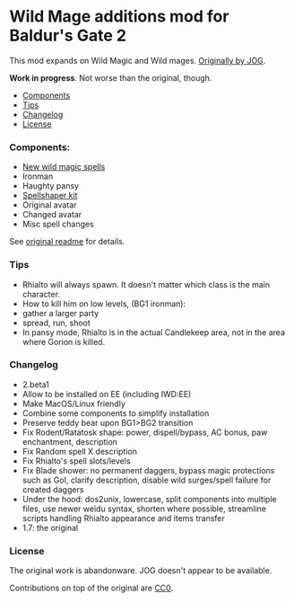 # Wild Mage additions mod for Baldur's Gate 2

This mod expands on Wild Magic and Wild mages. [Originally by JOG](http://mods.jo-ge.net/bg/shaper.htm).

**Work in progress**. Not worse than the original, though.

- [Components](#components)
- [Tips](#tips)
- [Changelog](#changelog)
- [License](#license)

### Components:

- [New wild magic spells](wildmage/docs/spells.pdf)
 - Ironman
 - Haughty pansy
- [Spellshaper kit](wildmage/docs/spellshaper.pdf)
 - Original avatar
 - Changed avatar
- Misc spell changes

See [original readme](wildmage/docs/readme.txt) for details.

### Tips
- Rhialto will always spawn. It doesn't matter which class is the main character.
- How to kill him on low levels, (BG1 ironman):
 - gather a larger party
 - spread, run, shoot
- In pansy mode, Rhialto is in the actual Candlekeep area, not in the area where Gorion is killed.

### Changelog
- 2.beta1
 - Allow to be installed on EE (including IWD:EE)
 - Make MacOS/Linux friendly
 - Combine some components to simplify installation
 - Preserve teddy bear upon BG1>BG2 transition
 - Fix Rodent/Ratatosk shape: power, dispell/bypass, AC bonus, paw enchantment, description
 - Fix Random spell X description
 - Fix Rhialto's spell slots/levels
 - Fix Blade shower: no permanent daggers, bypass magic protections such as GoI, clarify description, disable wild surges/spell failure for created daggers
 - Under the hood: dos2unix, lowercase, split components into multiple files, use newer weidu syntax, shorten where possible, streamline scripts handling Rhialto appearance and items transfer
- 1.7: the original


### License
The original work is abandonware. JOG doesn't appear to be available.

Contributions on top of the original are [CC0](https://creativecommons.org/publicdomain/zero/1.0/legalcode).
